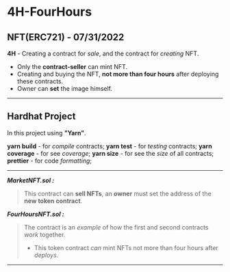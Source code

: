 # 4H-FourHours
NFT(ERC721) - 07/31/2022
---
**4H** - Сreating a contract for _sale_, and the contract for _creating_ NFT.

+ Only the **contract-seller** can mint NFT.
+ Creating and buying the NFT, **not more than four hours** after deploying these contracts.
+ Owner can **set** the image himself.

---
## Hardhat Project

In this project using **"Yarn"**.

**yarn build** - for _compile_ contracts;
**yarn test** - for _testing_ contracts;
**yarn coverage** - for see _coverage_;
**yarn size** - for see the _size_ of all contracts;
**prettier** - for code _formatting_;

---
___MarketNFT.sol :___
> This contract can **sell NFTs**, an **owner** must set the address of the **new token contract**.

___FourHoursNFT.sol :___
> The contract is an _example_ of how the first and second contracts _work_ together. 
> + This token contract _can_ mint NFTs not more than four hours after _deploys_. 
---
